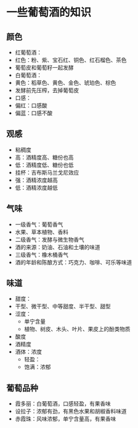 # 一些葡萄酒的知识

## 颜色

* 红葡萄酒：
* 红色：粉、紫、宝石红、铜色、红石榴色、茶色
* 葡萄皮和葡萄籽一起发酵
* 白葡萄酒：
* 黄色：稻草色、黄色、金色、琥珀色、棕色
* 发酵前先压榨，去掉葡萄皮
* 口感：
* 偏红：口感酸
* 偏蓝：口感不酸

## 观感

* 粘稠度
* 高：酒精度高、糖份也高
* 低：酒精度低、糖份也低
* 挂杯：吉布斯马兰戈尼效应
* 强：酒精浓度越高
* 低：酒精浓度越低

## 气味

* 一级香气：葡萄香气
* 水果、草本植物、香料
* 二级香气：发酵与微生物香气
* 酒的来源：奶油、石油和土壤的味道
* 三级香气：橡木桶香气
* 酒的年龄和陈酿方式：巧克力、咖啡、可乐等味道

## 味道

* 甜度：
* 干型、微干型、中等甜度、半干型、甜型
* 涩度：
  * 单宁含量
  * 植物、树皮、木头、叶片、果皮上的酚类物质
* 酸度
* 酒精度
* 酒体：浓度
  * 轻盈：
  * 饱满：浓郁

## 葡萄品种

* 霞多丽：白葡萄酒，口感轻盈，有果香味
* 设拉子：浓郁有劲，有黑色水果和胡椒香料味道
* 赤霞珠：风味浓郁，单宁含量高，有果香味
